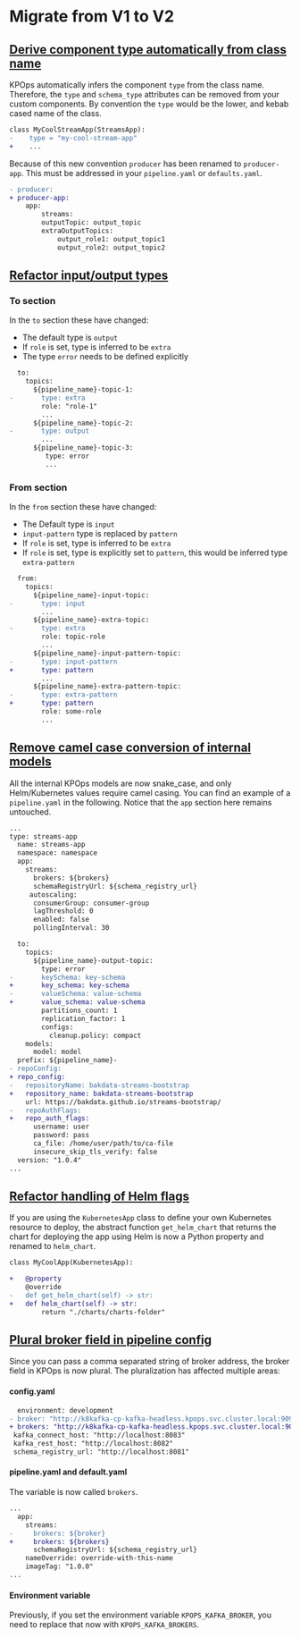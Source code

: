 # Migrate from V1 to V2

## [Derive component type automatically from class name](https://github.com/bakdata/kpops/pull/309)

KPOps automatically infers the component `type` from the class name. Therefore, the `type` and `schema_type` attributes can be removed from your custom components. By convention the `type` would be the lower, and kebab cased name of the class.

```diff
class MyCoolStreamApp(StreamsApp):
-    type = "my-cool-stream-app"
+    ...
```

Because of this new convention `producer` has been renamed to `producer-app`. This must be addressed in your `pipeline.yaml` or `defaults.yaml`.

```diff
- producer:
+ producer-app:
    app:
        streams:
        outputTopic: output_topic
        extraOutputTopics: 
            output_role1: output_topic1
            output_role2: output_topic2
```

## [Refactor input/output types](https://github.com/bakdata/kpops/pull/232)

### To section

In the `to` section these have changed:

- The default type is `output`
- If `role` is set, type is inferred to be `extra`
- The type `error` needs to be defined explicitly

```diff
  to:
    topics:
      ${pipeline_name}-topic-1:
-       type: extra
        role: "role-1"
        ...
      ${pipeline_name}-topic-2:
-       type: output 
        ...
      ${pipeline_name}-topic-3:
         type: error 
         ...
```

### From section

In the `from` section these have changed:

- The Default type is `input`
- `input-pattern` type is replaced by `pattern`
- If `role` is set, type is inferred to be `extra`
- If `role` is set, type is explicitly set to `pattern`, this would be inferred type `extra-pattern`

```diff
  from:
    topics:
      ${pipeline_name}-input-topic:
-       type: input
        ...
      ${pipeline_name}-extra-topic:
-       type: extra
        role: topic-role
        ...
      ${pipeline_name}-input-pattern-topic:
-       type: input-pattern 
+       type: pattern
        ...
      ${pipeline_name}-extra-pattern-topic:
-       type: extra-pattern 
+       type: pattern
        role: some-role
        ...
```

## [Remove camel case conversion of internal models](https://github.com/bakdata/kpops/pull/308)

All the internal KPOps models are now snake_case, and only Helm/Kubernetes values require camel casing. You can find an example of a `pipeline.yaml` in the following. Notice that the `app` section here remains untouched.

```diff
...
type: streams-app
  name: streams-app
  namespace: namespace 
  app: 
    streams:
      brokers: ${brokers} 
      schemaRegistryUrl: ${schema_registry_url}
     autoscaling:
      consumerGroup: consumer-group
      lagThreshold: 0
      enabled: false 
      pollingInterval: 30

  to:
    topics:
      ${pipeline_name}-output-topic:
        type: error
-       keySchema: key-schema
+       key_schema: key-schema
-       valueSchema: value-schema
+       value_schema: value-schema
        partitions_count: 1
        replication_factor: 1
        configs:
          cleanup.policy: compact
    models:
      model: model
  prefix: ${pipeline_name}-
- repoConfig:
+ repo_config:
-   repositoryName: bakdata-streams-bootstrap
+   repository_name: bakdata-streams-bootstrap
    url: https://bakdata.github.io/streams-bootstrap/
-   repoAuthFlags: 
+   repo_auth_flags: 
      username: user
      password: pass
      ca_file: /home/user/path/to/ca-file
      insecure_skip_tls_verify: false
  version: "1.0.4"
...
```

## [Refactor handling of Helm flags](https://github.com/bakdata/kpops/pull/319)

If you are using the `KubernetesApp` class to define your own Kubernetes resource to deploy, the abstract function `get_helm_chart` that returns the chart for deploying the app using Helm is now a Python property and renamed to `helm_chart`.

```diff
class MyCoolApp(KubernetesApp):

+   @property
    @override
-   def get_helm_chart(self) -> str:
+   def helm_chart(self) -> str:
        return "./charts/charts-folder"
```

## [Plural broker field in pipeline config](https://github.com/bakdata/kpops/pull/278)

Since you can pass a comma separated string of broker address, the broker field in KPOps is now plural. The pluralization has affected multiple areas:

#### config.yaml

```diff
  environment: development
- broker: "http://k8kafka-cp-kafka-headless.kpops.svc.cluster.local:9092"
+ brokers: "http://k8kafka-cp-kafka-headless.kpops.svc.cluster.local:9092"
 kafka_connect_host: "http://localhost:8083"
 kafka_rest_host: "http://localhost:8082"
 schema_registry_url: "http://localhost:8081"
```

#### pipeline.yaml and default.yaml

The variable is now called `brokers`.

```diff
...
  app:
    streams:
-     brokers: ${broker}
+     brokers: ${brokers}
      schemaRegistryUrl: ${schema_registry_url}
    nameOverride: override-with-this-name
    imageTag: "1.0.0"
...
```

#### Environment variable

Previously, if you set the environment variable `KPOPS_KAFKA_BROKER`, you need to replace that now with `KPOPS_KAFKA_BROKERS`.
